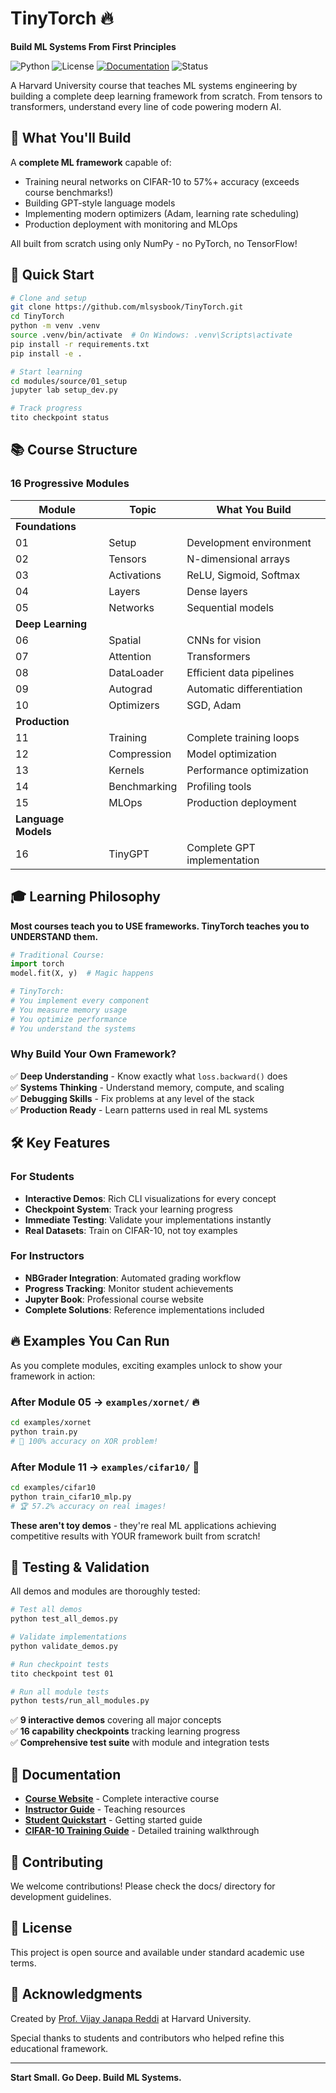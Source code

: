 # TinyTorch 🔥

**Build ML Systems From First Principles**

![Python](https://img.shields.io/badge/python-3.8+-blue.svg)
![License](https://img.shields.io/badge/license-MIT-green.svg)
[![Documentation](https://img.shields.io/badge/docs-jupyter_book-orange.svg)](https://mlsysbook.github.io/TinyTorch/)
![Status](https://img.shields.io/badge/status-active-success.svg)

A Harvard University course that teaches ML systems engineering by building a complete deep learning framework from scratch. From tensors to transformers, understand every line of code powering modern AI.

## 🎯 What You'll Build

A **complete ML framework** capable of:
- Training neural networks on CIFAR-10 to 57%+ accuracy (exceeds course benchmarks!)
- Building GPT-style language models  
- Implementing modern optimizers (Adam, learning rate scheduling)
- Production deployment with monitoring and MLOps

All built from scratch using only NumPy - no PyTorch, no TensorFlow!

## 🚀 Quick Start

```bash
# Clone and setup
git clone https://github.com/mlsysbook/TinyTorch.git
cd TinyTorch
python -m venv .venv
source .venv/bin/activate  # On Windows: .venv\Scripts\activate
pip install -r requirements.txt
pip install -e .

# Start learning
cd modules/source/01_setup
jupyter lab setup_dev.py

# Track progress
tito checkpoint status
```

## 📚 Course Structure

### **16 Progressive Modules**

| Module | Topic | What You Build |
|--------|-------|----------------|
| **Foundations** | | |
| 01 | Setup | Development environment |
| 02 | Tensors | N-dimensional arrays |
| 03 | Activations | ReLU, Sigmoid, Softmax |
| 04 | Layers | Dense layers |
| 05 | Networks | Sequential models |
| **Deep Learning** | | |
| 06 | Spatial | CNNs for vision |
| 07 | Attention | Transformers |
| 08 | DataLoader | Efficient data pipelines |
| 09 | Autograd | Automatic differentiation |
| 10 | Optimizers | SGD, Adam |
| **Production** | | |
| 11 | Training | Complete training loops |
| 12 | Compression | Model optimization |
| 13 | Kernels | Performance optimization |
| 14 | Benchmarking | Profiling tools |
| 15 | MLOps | Production deployment |
| **Language Models** | | |
| 16 | TinyGPT | Complete GPT implementation |

## 🎓 Learning Philosophy

**Most courses teach you to USE frameworks. TinyTorch teaches you to UNDERSTAND them.**

```python
# Traditional Course:
import torch
model.fit(X, y)  # Magic happens

# TinyTorch:
# You implement every component
# You measure memory usage
# You optimize performance
# You understand the systems
```

### Why Build Your Own Framework?

✅ **Deep Understanding** - Know exactly what `loss.backward()` does  
✅ **Systems Thinking** - Understand memory, compute, and scaling  
✅ **Debugging Skills** - Fix problems at any level of the stack  
✅ **Production Ready** - Learn patterns used in real ML systems  

## 🛠️ Key Features

### For Students
- **Interactive Demos**: Rich CLI visualizations for every concept
- **Checkpoint System**: Track your learning progress
- **Immediate Testing**: Validate your implementations instantly
- **Real Datasets**: Train on CIFAR-10, not toy examples

### For Instructors
- **NBGrader Integration**: Automated grading workflow
- **Progress Tracking**: Monitor student achievements
- **Jupyter Book**: Professional course website
- **Complete Solutions**: Reference implementations included

## 🔥 Examples You Can Run

As you complete modules, exciting examples unlock to show your framework in action:

### **After Module 05** → `examples/xornet/` 🔥
```bash
cd examples/xornet
python train.py
# 🎯 100% accuracy on XOR problem!
```

### **After Module 11** → `examples/cifar10/` 🎯  
```bash
cd examples/cifar10
python train_cifar10_mlp.py
# 🏆 57.2% accuracy on real images!
```

**These aren't toy demos** - they're real ML applications achieving competitive results with YOUR framework built from scratch!

## 🧪 Testing & Validation

All demos and modules are thoroughly tested:

```bash
# Test all demos
python test_all_demos.py

# Validate implementations  
python validate_demos.py

# Run checkpoint tests
tito checkpoint test 01

# Run all module tests
python tests/run_all_modules.py
```

✅ **9 interactive demos** covering all major concepts  
✅ **16 capability checkpoints** tracking learning progress  
✅ **Comprehensive test suite** with module and integration tests  

## 📖 Documentation

- **[Course Website](https://mlsysbook.github.io/TinyTorch/)** - Complete interactive course
- **[Instructor Guide](docs/INSTRUCTOR_GUIDE.md)** - Teaching resources  
- **[Student Quickstart](docs/STUDENT_QUICKSTART.md)** - Getting started guide
- **[CIFAR-10 Training Guide](docs/cifar10-training-guide.md)** - Detailed training walkthrough

## 🤝 Contributing

We welcome contributions! Please check the docs/ directory for development guidelines.

## 📄 License

This project is open source and available under standard academic use terms.

## 🙏 Acknowledgments

Created by [Prof. Vijay Janapa Reddi](https://vijay.seas.harvard.edu) at Harvard University.

Special thanks to students and contributors who helped refine this educational framework.

---

**Start Small. Go Deep. Build ML Systems.**